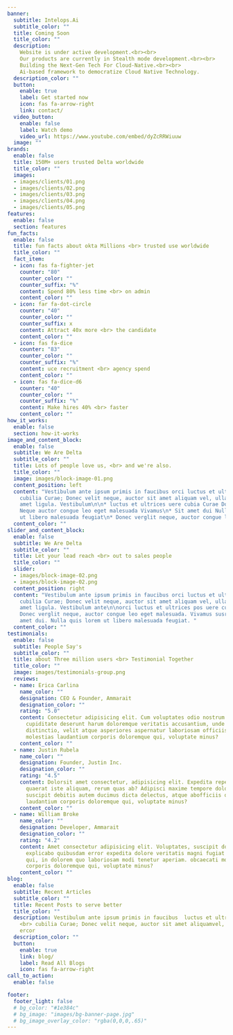 ```yaml
---
banner:
  subtitle: Intelops.Ai
  subtitle_color: ""
  title: Coming Soon
  title_color: ""
  description:
    Website is under active development.<br><br>
    Our products are currently in Stealth mode development.<br><br>
    Building the Next-Gen Tech For Cloud-Native.<br><br>
    Ai-based framework to democratize Cloud Native Technology.
  description_color: ""
  button:
    enable: true
    label: Get started now
    icon: fas fa-arrow-right
    link: contact/
  video_button:
    enable: false
    label: Watch demo
    video_url: https://www.youtube.com/embed/dyZcRRWiuuw
  image: ""
brands:
  enable: false
  title: 150M+ users trusted Delta worldwide
  title_color: ""
  images:
  - images/clients/01.png
  - images/clients/02.png
  - images/clients/03.png
  - images/clients/04.png
  - images/clients/05.png
features:
  enable: false
  section: features
fun_facts:
  enable: false
  title: fun facts about okta Millions <br> trusted use worldwide
  title_color: ""
  fact_item:
  - icon: fas fa-fighter-jet
    counter: "80"
    counter_color: ""
    counter_suffix: "%"
    content: Spend 80% less time <br> on admin
    content_color: ""
  - icon: far fa-dot-circle
    counter: "40"
    counter_color: ""
    counter_suffix: x
    content: Attract 40x more <br> the candidate
    content_color: ""
  - icon: fas fa-dice
    counter: "83"
    counter_color: ""
    counter_suffix: "%"
    content: uce recruitment <br> agency spend
    content_color: ""
  - icon: fas fa-dice-d6
    counter: "40"
    counter_color: ""
    counter_suffix: "%"
    content: Make hires 40% <br> faster
    content_color: ""
how_it_works:
  enable: false
  section: how-it-works
image_and_content_block:
  enable: false
  subtitle: We Are Delta
  subtitle_color: ""
  title: Lots of people love us, <br> and we're also.
  title_color: ""
  image: images/block-image-01.png
  content_position: left
  content: "Vestibulum ante ipsum primis in faucibus orci luctus et ultrices posuere
    cubilia Curae; Donec velit neque, auctor sit amet aliquam vel, ullamcorper sit
    amet ligula. Vestibulum\n\n* luctus et ultrices uere cubia Curae Donec verglit\n*
    Neque auctor congue leo eget malesuada Vivamus\n* Sit amet dui Nulla quis lorem
    ut libero malesuada feugiat\n* Donec verglit neque, auctor congue leo  malesuada. "
  content_color: ""
slider_and_content_block:
  enable: false
  subtitle: We Are Delta
  subtitle_color: ""
  title: Let your lead reach <br> out to sales people
  title_color: ""
  slider:
  - images/block-image-02.png
  - images/block-image-02.png
  content_position: right
  content: "Vestibulum ante ipsum primis in faucibus orci luctus et ultrices posuere
    cubilia Curae; Donec velit neque, auctor sit amet aliquam vel, ullamcorper sit
    amet ligula. Vestibulum ante\n\norci luctus et ultrices pos uere cubilia Curae;
    Donec verglit neque, auctor congue leo eget malesuada. Vivamus susr cipit sit
    amet dui. Nulla quis lorem ut libero malesuada feugiat. "
  content_color: ""
testimonials:
  enable: false
  subtitle: People Say's
  subtitle_color: ""
  title: about Three million users <br> Testimonial Together
  title_color: ""
  image: images/testimonials-group.png
  reviews:
  - name: Erica Carlina
    name_color: ""
    designation: CEO & Founder, Ammarait
    designation_color: ""
    rating: "5.0"
    content: Consectetur adipisicing elit. Cum voluptates odio nostrum impedit deleniti
      cupiditate deserunt harum doloremque veritatis accusantium, unde sint, laudantium
      distinctio, velit atque asperiores aspernatur laboriosam officiis obcaecati
      molestias laudantium corporis doloremque qui, voluptate minus?
    content_color: ""
  - name: Justin Rubela
    name_color: ""
    designation: Founder, Justin Inc.
    designation_color: ""
    rating: "4.5"
    content: Dolorsit amet consectetur, adipisicing elit. Expedita repellendus optio
      quaerat iste aliquam, rerum quas ab? Adipisci maxime tempore doloremque laborum
      suscipit debitis autem ducimus dicta delectus, atque abofficiis obcaecati molestias
      laudantium corporis doloremque qui, voluptate minus?
    content_color: ""
  - name: William Broke
    name_color: ""
    designation: Developer, Ammarait
    designation_color: ""
    rating: "4.2"
    content: Amet consectetur adipisicing elit. Voluptates, suscipit dolorum! Quis
      explicabo quibusdam error expedita dolore veritatis magni fugiat rem provident
      qui, in dolorem quo laboriosam modi tenetur aperiam. obcaecati molestias laudantium
      corporis doloremque qui, voluptate minus?
    content_color: ""
blog:
  enable: false
  subtitle: Recent Articles
  subtitle_color: ""
  title: Recent Posts to serve better
  title_color: ""
  description: Vestibulum ante ipsum primis in faucibus  luctus et ultrices posuere
    <br> cubilia Curae; Donec velit neque, auctor sit amet aliquamvel, ullamsw rfgws
    ercor
  description_color: ""
  button:
    enable: true
    link: blog/
    label: Read All Blogs
    icon: fas fa-arrow-right
call_to_action:
  enable: false

footer:
  footer_light: false
  # bg_color: "#1e384c"
  # bg_image: "images/bg-banner-page.jpg"
  # bg_image_overlay_color: "rgba(0,0,0,.65)"
---
```

